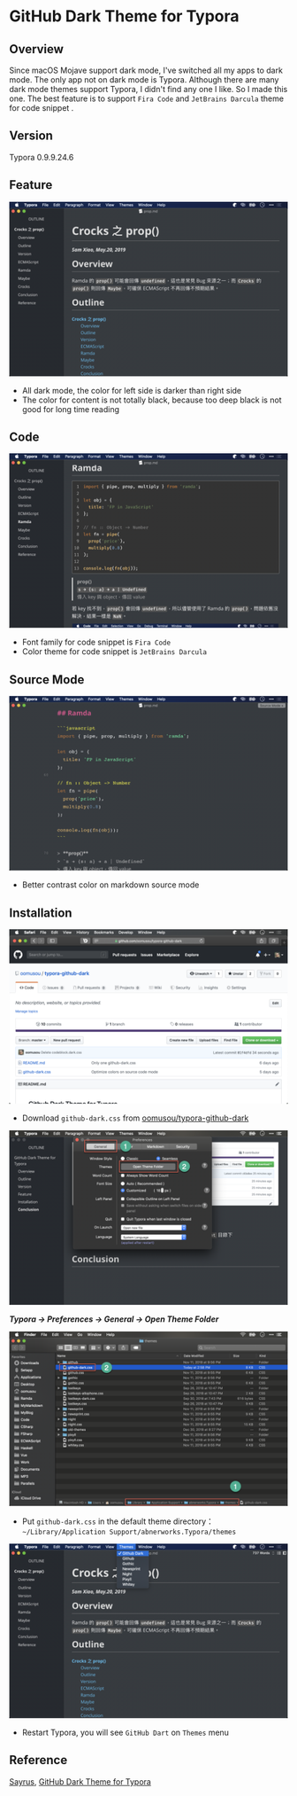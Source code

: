 # GitHub Dark Theme for Typora

## Overview

Since macOS Mojave support dark mode, I've switched all my apps to dark mode. The only app not on dark mode is Typora. Although there are many dark mode themes support Typora, I didn't find any one I like. So I made this one. The best feature is to support `Fira Code` and `JetBrains Darcula`  theme for code snippet .

## Version

Typora 0.9.9.24.6

## Feature

![dark000](images/dark000.png)

* All dark mode, the color for left side is darker than right side
* The color for content is not totally black, because too deep black is not good for long time reading

## Code

![dark001](images/dark001.png)

* Font family for code snippet is `Fira Code`
* Color theme for code snippet is `JetBrains Darcula`

## Source Mode

![dark007](images/dark007.png)

* Better contrast color on markdown source mode

## Installation

![dark003](images/dark003.png)

* Download `github-dark.css` from [oomusou/typora-github-dark](https://github.com/oomusou/typora-github-dark)

![dark002](images/dark002.png)

***Typora -> Preferences -> General -> Open Theme Folder***

![dark004](images/dark004.png)

* Put `github-dark.css` in the default theme directory： `~/Library/Application Support/abnerworks.Typora/themes`

![dark006](images/dark006.png)

* Restart Typora, you will see `GitHub Dart` on `Themes` menu

## Reference

[Sayrus](https://github.com/Sayrus/typora-github-dark), [GitHub Dark Theme for Typora](https://github.com/Sayrus/typora-github-dark)
